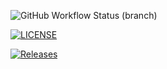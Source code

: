 ![GitHub Workflow Status (branch)](https://img.shields.io/github/actions/workflow/status/JasonS20/UNI/main.yml?branch=master)


[![LICENSE](https://img.shields.io/github/license/JasonS20/UNI.svg?style=flat-square)](https://github.com/JasonS20/UNI/blob/master/LICENSE)


[![Releases](https://img.shields.io/github/release/JasonS20/UNI/all.svg?style=flat-square)](https://github.com/JasonS20/UNI/releases)
